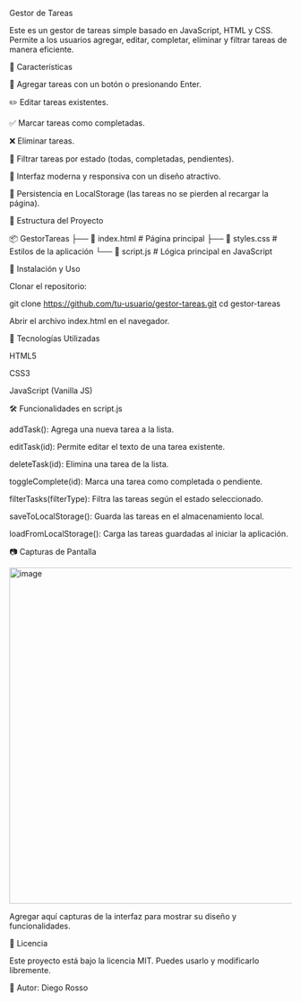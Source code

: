Gestor de Tareas

Este es un gestor de tareas simple basado en JavaScript, HTML y CSS. Permite a los usuarios agregar, editar, completar, eliminar y filtrar tareas de manera eficiente.

🚀 Características

📌 Agregar tareas con un botón o presionando Enter.

✏️ Editar tareas existentes.

✅ Marcar tareas como completadas.

❌ Eliminar tareas.

🎯 Filtrar tareas por estado (todas, completadas, pendientes).

🎨 Interfaz moderna y responsiva con un diseño atractivo.

💾 Persistencia en LocalStorage (las tareas no se pierden al recargar la página).

📁 Estructura del Proyecto

📦 GestorTareas
├── 📜 index.html       # Página principal
├── 🎨 styles.css       # Estilos de la aplicación
└── 🚀 script.js        # Lógica principal en JavaScript

📌 Instalación y Uso

Clonar el repositorio:

git clone https://github.com/tu-usuario/gestor-tareas.git
cd gestor-tareas

Abrir el archivo index.html en el navegador.

🔧 Tecnologías Utilizadas

HTML5

CSS3

JavaScript (Vanilla JS)

🛠️ Funcionalidades en script.js

addTask(): Agrega una nueva tarea a la lista.

editTask(id): Permite editar el texto de una tarea existente.

deleteTask(id): Elimina una tarea de la lista.

toggleComplete(id): Marca una tarea como completada o pendiente.

filterTasks(filterType): Filtra las tareas según el estado seleccionado.

saveToLocalStorage(): Guarda las tareas en el almacenamiento local.

loadFromLocalStorage(): Carga las tareas guardadas al iniciar la aplicación.

📷 Capturas de Pantalla

<img width="599" alt="image" src="https://github.com/user-attachments/assets/55c9cd16-121c-47e7-8ec8-d11bfb411d69" />


Agregar aquí capturas de la interfaz para mostrar su diseño y funcionalidades.

📄 Licencia

Este proyecto está bajo la licencia MIT. Puedes usarlo y modificarlo libremente.

🎯 Autor: Diego Rosso
